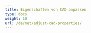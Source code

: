 ```yaml
---
title: Eigenschaften von CAD anpassen
type: docs
weight: 10
url: /de/net/adjust-cad-properties/
---
```

